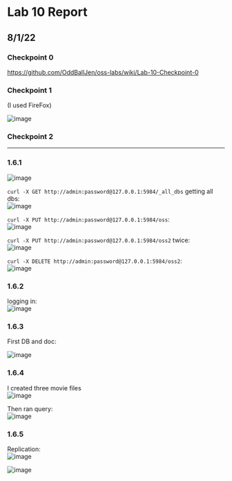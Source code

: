 # Lab 10 Report
## 8/1/22

### Checkpoint 0 
https://github.com/OddBallJen/oss-labs/wiki/Lab-10-Checkpoint-0

### Checkpoint 1

(I used FireFox) 

![image](https://user-images.githubusercontent.com/57297201/182233301-b0615843-ba32-4e88-ad1a-6fa1e19c6713.png)

### Checkpoint 2

---------
### 1.6.1

![image](https://user-images.githubusercontent.com/57297201/182253227-c340a555-fc84-4836-9f8f-34bbd0a8ab82.png)  

`curl -X GET http://admin:password@127.0.0.1:5984/_all_dbs` getting all dbs:  
![image](https://user-images.githubusercontent.com/57297201/182413049-13c09fd5-9de0-40c2-a2c6-fd6b373609bc.png)

`curl -X PUT http://admin:password@127.0.0.1:5984/oss`:  
![image](https://user-images.githubusercontent.com/57297201/182413266-542d24b7-46fb-4ac6-9d3e-2eb1f18fae4d.png)  

`curl -X PUT http://admin:password@127.0.0.1:5984/oss2` twice:    
![image](https://user-images.githubusercontent.com/57297201/182413496-6fc25a1b-446f-4d67-ac41-339a64414907.png)

`curl -X DELETE http://admin:password@127.0.0.1:5984/oss2`:  
![image](https://user-images.githubusercontent.com/57297201/182414081-6f3ca0de-64e4-4785-b4c1-7c71a91cb97b.png)

### 1.6.2   
logging in:  
![image](https://user-images.githubusercontent.com/57297201/182414509-b88f9eee-2fcc-4768-a077-13b64b30eecf.png)

### 1.6.3
First DB and doc:   

![image](https://user-images.githubusercontent.com/57297201/182415663-0a063da9-8fd6-41d9-a38f-d698f00d864a.png)

### 1.6.4
I created three movie files   
![image](https://user-images.githubusercontent.com/57297201/182416477-d34c2ef8-d345-4888-9b21-b9d1c33a20f0.png)

Then ran query:  
![image](https://user-images.githubusercontent.com/57297201/182419415-63f9de34-3a51-4fe3-915c-fd06c8796bbd.png)

### 1.6.5
Replication:  
![image](https://user-images.githubusercontent.com/57297201/182422016-8377575a-a3f8-4557-be6b-cb3538a73e6d.png)

![image](https://user-images.githubusercontent.com/57297201/182422074-1fd1c21d-a225-47a5-909c-dae9f9f13ead.png)


















